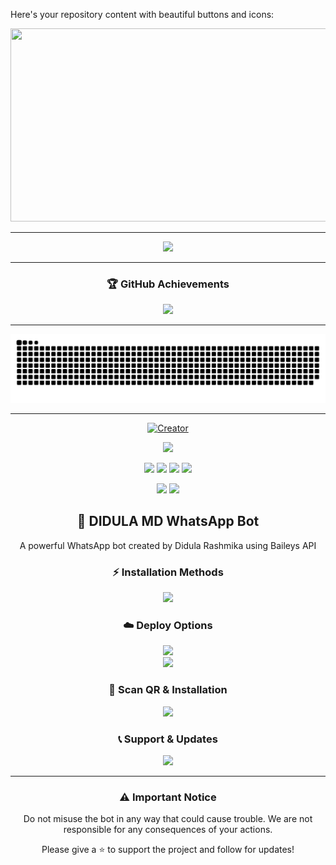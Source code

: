 Here's your repository content with beautiful buttons and icons:

<div class = "repo" align = "center">
 
<a href = "#">
<img src = "https://files.catbox.moe/eigd9d.jpg"  width="640" height="309">
</img>
 
---
<a href="https://git.io/typing-svg">
    <img src="https://readme-typing-svg.herokuapp.com?color=FF1043&lines=Welcome+to+my+Repository!;DIDULA+MD;Thanks+for+visiting!"/>
</a>

---

### 🏆 GitHub Achievements
<p align="center">
  <img src="https://github-profile-trophy.vercel.app/?username=didularashmika-md&theme=darkhub&no-frame=true&margin-w=4"/>
</p>

---

<p align="center">
<img src="https://github.com/Platane/snk/raw/output/github-contribution-grid-snake.svg" alt="nz" width="700"/>
</p>

---

<p align="center">
<a href="#"><img title="Creator" src="https://img.shields.io/badge/👨‍💻_Creator-DIDULA_RASHMIKA-blue.svg?style=for-the-badge&logo=github"></a>
</p>

<p align="center">
<a href="https://whatsapp.com/channel/0029VaqqF4GDTkJwKruLSK2f"><img src="https://img.shields.io/badge/📢_Join_Channel-green?style=for-the-badge&logo=whatsapp"></a>
</p>

<p align="center">
<a href="https://github.com/didularashmika-md?tab=followers"><img src="https://img.shields.io/github/followers/didularashmika-md?label=👥 Followers&style=social"></a>
<a href="https://github.com/didularashmika-md/didula-md/stargazers/"><img src="https://img.shields.io/github/stars/didularashmika-md/didula-md?label=⭐ Stars&style=social"></a>
<a href="https://github.com/didularashmika-md/didula-md/network/members"><img src="https://img.shields.io/github/forks/didularashmika-md/didula-md?label=🔄 Forks&style=social"></a>
<a href="https://github.com/didularashmika-md/didula-md/watchers"><img src="https://img.shields.io/github/watchers/didularashmika-md/didula-md?label=👀 Watchers&style=social"></a>
</p>

<p align="center">
<a href="https://github.com/didularashmika-md/didula-md"><img src="https://img.shields.io/badge/📦_Repo_Size-dynamic?style=for-the-badge&color=darkred&logo=github"></a>
<a href="https://github.com/didularashmika-md/didula-md/graphs/commit-activity"><img src="https://img.shields.io/badge/✅_Maintained-Active-green.svg?style=for-the-badge"></a>
</p>

<div align="center">
  <h2>🤖 DIDULA MD WhatsApp Bot</h2>
  <p>A powerful WhatsApp bot created by Didula Rashmika using Baileys API</p>
</div>

<div align="center">
  <h3>⚡ Installation Methods</h3>
  <a href="https://github.com/didularashmika-md/didula-md/fork">
    <img src="https://img.shields.io/badge/🔱_Fork_Repository-black?style=for-the-badge&logo=github">
  </a>
</div>

<div align="center">
  <h3>☁️ Deploy Options</h3>
  <a href="https://render.com/deploy?repo=https://github.com/didularashmika-md/didula-md.git">
    <img src="https://img.shields.io/badge/📡_Deploy_to_Render-cyan?style=for-the-badge&logo=render">
  </a>
  <br>
  <a href="https://heroku.com/deploy?template=https://github.com/didularashmika-md/didula-md">
    <img src="https://img.shields.io/badge/🚀_Deploy_to_Heroku-purple?style=for-the-badge&logo=heroku">
  </a>
</div>

<div align="center">
  <h3>📱 Scan QR & Installation</h3>
  <a href="https://webd-git-main-didula-rashmikas-projects.vercel.app/">
    <img src="https://img.shields.io/badge/🔍_Scan_QR_Code-blue?style=for-the-badge&logo=whatsapp">
  </a>
</div>

<div align="center">
  <h3>📞 Support & Updates</h3>
  <a href="https://whatsapp.com/channel/0029VaqqF4GDTkJwKruLSK2f">
    <img src="https://img.shields.io/badge/💬_WhatsApp_Channel-128C7E?style=for-the-badge&logo=whatsapp&logoColor=white">
  </a>
</div>

---

<div align="center">
  <h3>⚠️ Important Notice</h3>
  <p>Do not misuse the bot in any way that could cause trouble. We are not responsible for any consequences of your actions.</p>
  <p>Please give a ⭐ to support the project and follow for updates!</p>
</div>
